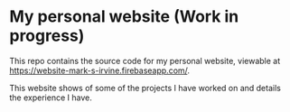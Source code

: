 # My personal website (Work in progress)

This repo contains the source code for my personal website, viewable at https://website-mark-s-irvine.firebaseapp.com/.

This website shows of some of the projects I have worked on and details the experience I have.
